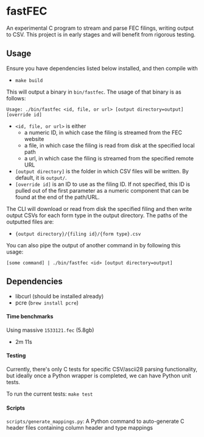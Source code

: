 # fastFEC

An experimental C program to stream and parse FEC filings, writing output to CSV. This project is in early stages and will benefit from rigorous testing.

## Usage

Ensure you have dependencies listed below installed, and then compile with
* `make build`

This will output a binary in `bin/fastfec`. The usage of that binary is as follows:

```
Usage: ./bin/fastfec <id, file, or url> [output directory=output] [override id]
```

* `<id, file, or url>` is either
  * a numeric ID, in which case the filing is streamed from the FEC website
  * a file, in which case the filing is read from disk at the specified local path
  * a url, in which case the filing is streamed from the specified remote URL
* `[output directory]` is the folder in which CSV files will be written. By default, it is `output/`.
* `[override id]` is an ID to use as the filing ID. If not specified, this ID is pulled out of the first parameter as a numeric component that can be found at the end of the path/URL.

The CLI will download or read from disk the specified filing and then write output CSVs for each form type in the output directory. The paths of the outputted files are:
* `{output directory}/{filing id}/{form type}.csv`

You can also pipe the output of another command in by following this usage:

```
[some command] | ./bin/fastfec <id> [output directory=output]
```

## Dependencies

* libcurl (should be installed already)
* pcre (`brew install pcre`)

#### Time benchmarks

Using massive `1533121.fec` (5.8gb)

* 2m 11s

#### Testing

Currently, there's only C tests for specific CSV/ascii28 parsing functionality, but ideally once a Python wrapper is completed, we can have Python unit tests.

To run the current tests: `make test`

#### Scripts

`scripts/generate_mappings.py`: A Python command to auto-generate C header files containing column header and type mappings
